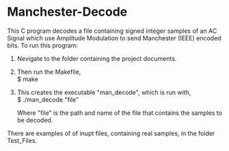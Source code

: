 Manchester-Decode
=================

This C program decodes a file containing signed integer samples of an AC Signal which use Amplitude Modulation to send Manchester (IEEE) encoded bits. To run this program:<br>

1. Nevigate to the folder containing the project documents.
2. Then run the Makefile,<br>
    $ make
3. This creates the executable "man_decode", which is run with,<br>
    $ ./man_decode "file"
   
   Where "file" is the path and name of the file that contains the samples to be decoded.

There are examples of of inupt files, containing real samples, in the folder Test_Files.
